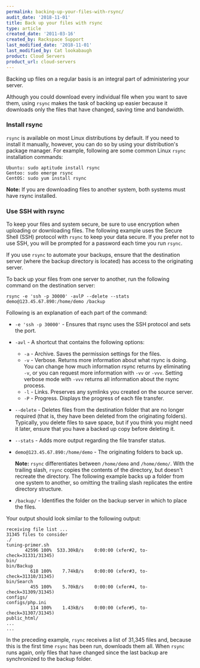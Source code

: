 ```yaml
---
permalink: backing-up-your-files-with-rsync/
audit_date: '2018-11-01'
title: Back up your files with rsync
type: article
created_date: '2011-03-16'
created_by: Rackspace Support
last_modified_date: '2018-11-01'
last_modified_by: Cat lookabaugh
product: Cloud Servers
product_url: cloud-servers
---
```


Backing up files on a regular basis is an integral part of administering your server.

Although you could download every individual file when you want to save them, using `rsync` makes the task of backing up easier because it downloads only the files that have changed, saving time and bandwidth.

### Install rsync

`rsync` is available on most Linux distributions by default. If you need to install it manually, however, you can do so by using your distribution's package manager. For example, following are some common Linux `rsync` installation commands:

    Ubuntu: sudo aptitude install rsync
    Gentoo: sudo emerge rsync
    CentOS: sudo yum install rsync

**Note:** If you are downloading files to another system, both systems must have rsync installed.

### Use SSH with rsync

To keep your files and system secure, be sure to use encryption when uploading or downloading files. The following example uses the Secure Shell (SSH) protocol with `rsync` to keep your data secure. If you prefer not to use SSH, you will be prompted for a password each time you run `rsync`.

If you use `rsync` to automate your backups, ensure that the destination server (where the backup directory
is located) has access to the originating server.

To back up your files from one server to another, run the following command on the destination server:

    rsync -e 'ssh -p 30000' -avlP --delete --stats demo@123.45.67.890:/home/demo /backup

Following is an explanation of each part of the command:

-  `-e 'ssh -p 30000'` - Ensures that rsync uses the SSH protocol and sets the
port.

-  `-avl` - A shortcut that contains the following options:

    -  `-a` - Archive. Saves the permission settings for the files.
    -  `-v` - Verbose. Returns more information about what rsync is doing. You can change how much information rsync returns by eliminating `-v`, or you can request more information with `-vv` or `-vvv`. Setting verbose mode with `-vvv` returns all information about the rsync process.
    -  `-l` - Links. Preserves any symlinks you created on the source server.
    -  `-P` - Progress. Displays the progress of each file transfer.

-  `--delete` - Deletes files from the destination folder that are no longer required (that is, they have been deleted from the originating folders). Typically, you delete files to save space, but if you think you might need it later, ensure that you have a backed up copy before deleting it.

-  `--stats` - Adds more output regarding the file transfer status.

-  `demo@123.45.67.890:/home/demo` - The originating folders to back up.

   **Note:** `rsync` differentiates between `/home/demo` and `/home/demo/`. With the trailing slash, `rsync` copies the contents of the directory, but doesn't recreate the directory. The following example backs up a folder from one system to another, so omitting the trailing slash replicates the entire directory structure.

-  `/backup/` - Identifies the folder on the backup server in which to place the files.

Your output should look similar to the following output:

    receiving file list ...
    31345 files to consider
    ./
    tuning-primer.sh
           42596 100%  533.30kB/s    0:00:00 (xfer#2, to-check=31331/31345)
    bin/
    bin/Backup
             618 100%    7.74kB/s    0:00:00 (xfer#3, to-check=31310/31345)
    bin/Search
             455 100%    5.70kB/s    0:00:00 (xfer#4, to-check=31309/31345)
    configs/
    configs/php.ini
             114 100%    1.43kB/s    0:00:00 (xfer#5, to-check=31307/31345)
    public_html/
    ...
    ...

In the preceding example, `rsync` receives a list of 31,345 files and, because this is the first time `rsync` has been run, downloads them all. When `rsync` runs again, only files that have changed since the last backup are synchronized to the backup folder.
